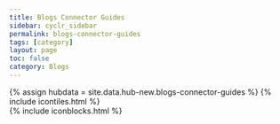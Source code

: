 ```yaml
---
title: Blogs Connector Guides
sidebar: cyclr_sidebar
permalink: blogs-connector-guides
tags: [category]
layout: page
toc: false
category: Blogs
---
```

{% assign hubdata = site.data.hub-new.blogs-connector-guides %}
{% include icontiles.html %}	
{% include iconblocks.html %}	